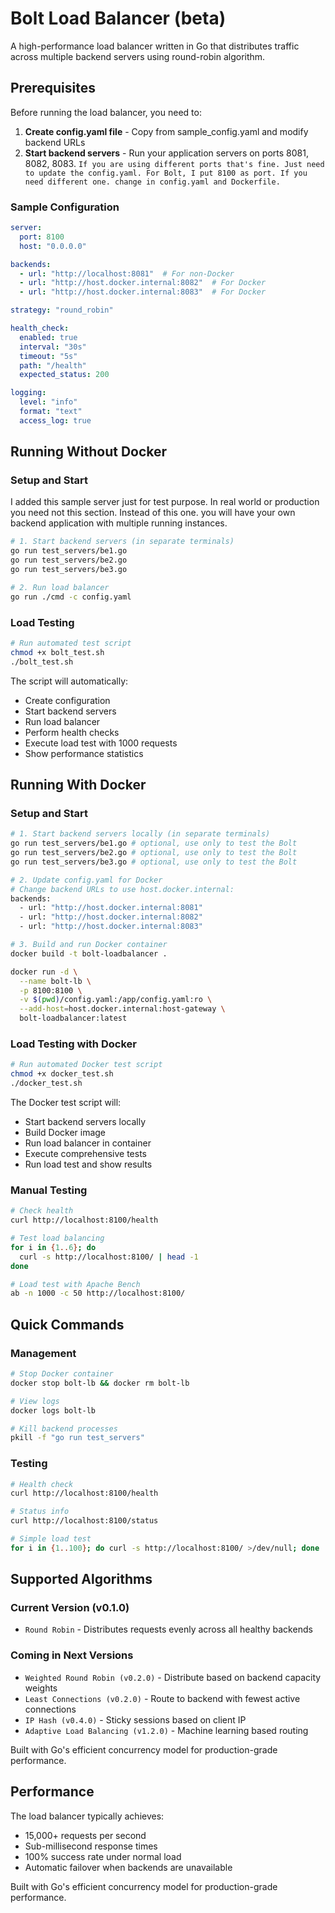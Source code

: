 # Bolt Load Balancer (beta)

A high-performance load balancer written in Go that distributes traffic across multiple backend servers using round-robin algorithm.

## Prerequisites

Before running the load balancer, you need to:

1. **Create config.yaml file** - Copy from sample_config.yaml and modify backend URLs
2. **Start backend servers** - Run your application servers on ports 8081, 8082, 8083. `If you are using different ports that's fine. Just need to update the config.yaml. For Bolt, I put 8100 as port. If you need different one. change in config.yaml and Dockerfile. `

### Sample Configuration

```yaml
server:
  port: 8100
  host: "0.0.0.0"

backends:
  - url: "http://localhost:8081"  # For non-Docker
  - url: "http://host.docker.internal:8082"  # For Docker  
  - url: "http://host.docker.internal:8083"  # For Docker

strategy: "round_robin"

health_check:
  enabled: true
  interval: "30s"
  timeout: "5s"
  path: "/health"
  expected_status: 200

logging:
  level: "info"
  format: "text"
  access_log: true
```

## Running Without Docker

### Setup and Start
I added this sample server just for test purpose. In real world or production you need not this section. Instead of this one. you will have your own backend application with multiple running instances.
```bash
# 1. Start backend servers (in separate terminals)
go run test_servers/be1.go
go run test_servers/be2.go  
go run test_servers/be3.go

# 2. Run load balancer
go run ./cmd -c config.yaml
```

### Load Testing
```bash
# Run automated test script
chmod +x bolt_test.sh
./bolt_test.sh
```

The script will automatically:
- Create configuration
- Start backend servers  
- Run load balancer
- Perform health checks
- Execute load test with 1000 requests
- Show performance statistics

## Running With Docker

### Setup and Start
```bash
# 1. Start backend servers locally (in separate terminals)
go run test_servers/be1.go # optional, use only to test the Bolt
go run test_servers/be2.go # optional, use only to test the Bolt
go run test_servers/be3.go # optional, use only to test the Bolt

# 2. Update config.yaml for Docker
# Change backend URLs to use host.docker.internal:
backends:
  - url: "http://host.docker.internal:8081"
  - url: "http://host.docker.internal:8082" 
  - url: "http://host.docker.internal:8083"

# 3. Build and run Docker container
docker build -t bolt-loadbalancer .

docker run -d \
  --name bolt-lb \
  -p 8100:8100 \
  -v $(pwd)/config.yaml:/app/config.yaml:ro \
  --add-host=host.docker.internal:host-gateway \
  bolt-loadbalancer:latest
```

### Load Testing with Docker
```bash
# Run automated Docker test script
chmod +x docker_test.sh
./docker_test.sh
```

The Docker test script will:
- Start backend servers locally
- Build Docker image
- Run load balancer in container
- Execute comprehensive tests
- Run load test and show results

### Manual Testing
```bash
# Check health
curl http://localhost:8100/health

# Test load balancing  
for i in {1..6}; do
  curl -s http://localhost:8100/ | head -1
done

# Load test with Apache Bench
ab -n 1000 -c 50 http://localhost:8100/
```

## Quick Commands

### Management
```bash
# Stop Docker container
docker stop bolt-lb && docker rm bolt-lb

# View logs
docker logs bolt-lb

# Kill backend processes
pkill -f "go run test_servers"
```

### Testing
```bash
# Health check
curl http://localhost:8100/health

# Status info  
curl http://localhost:8100/status

# Simple load test
for i in {1..100}; do curl -s http://localhost:8100/ >/dev/null; done
```

## Supported Algorithms

### Current Version (v0.1.0)

- `Round Robin` - Distributes requests evenly across all healthy backends

### Coming in Next Versions
- `Weighted Round Robin (v0.2.0)` - Distribute based on backend capacity weights
- `Least Connections (v0.2.0)` - Route to backend with fewest active connections
- `IP Hash (v0.4.0)` - Sticky sessions based on client IP
- `Adaptive Load Balancing (v1.2.0)` - Machine learning based routing

Built with Go's efficient concurrency model for production-grade performance.

## Performance

The load balancer typically achieves:
- 15,000+ requests per second
- Sub-millisecond response times
- 100% success rate under normal load
- Automatic failover when backends are unavailable

Built with Go's efficient concurrency model for production-grade performance.
